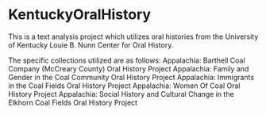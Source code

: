 # KentuckyOralHistory
This is a text analysis project which utilizes oral histories from the University of Kentucky Louie B. Nunn Center for Oral History. 

The specific collections utilized are as follows: 
Appalachia: Barthell Coal Company (McCreary County) Oral History Project
Appalachia: Family and Gender in the Coal Community Oral History Project
Appalachia: Immigrants in the Coal Fields Oral History Project
Appalachia: Women Of Coal Oral History Project
Appalachia: Social History and Cultural Change in the Elkhorn Coal Fields Oral History Project
